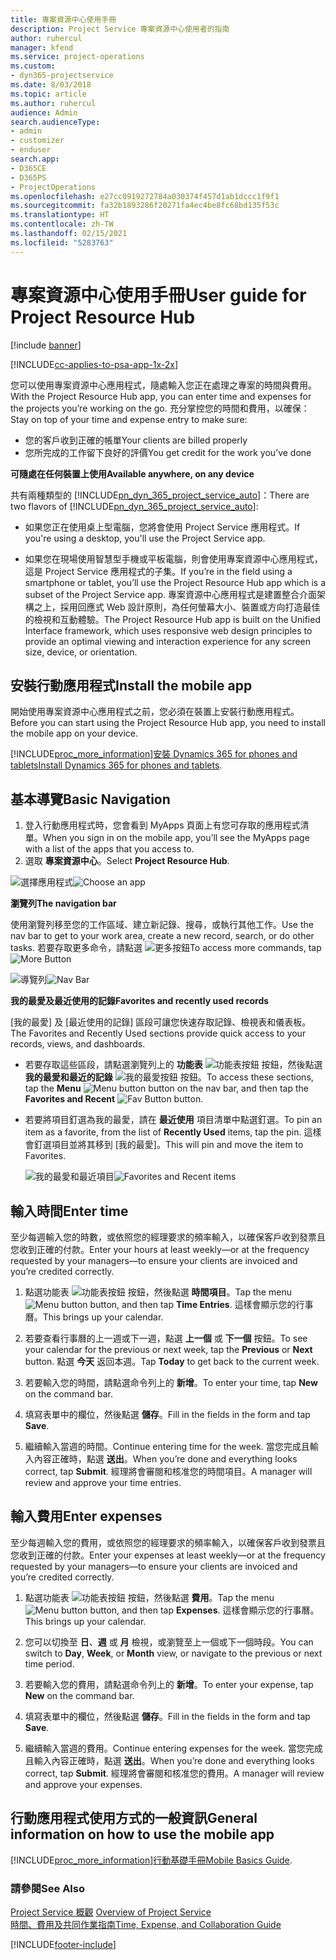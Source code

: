 ```yaml
---
title: 專案資源中心使用手冊
description: Project Service 專案資源中心使用者的指南
author: ruhercul
manager: kfend
ms.service: project-operations
ms.custom:
- dyn365-projectservice
ms.date: 8/03/2018
ms.topic: article
ms.author: ruhercul
audience: Admin
search.audienceType:
- admin
- customizer
- enduser
search.app:
- D365CE
- D365PS
- ProjectOperations
ms.openlocfilehash: e27cc0919272784a030374f457d1ab1dccc1f9f1
ms.sourcegitcommit: fa32b1893286f20271fa4ec4be8fc68bd135f53c
ms.translationtype: HT
ms.contentlocale: zh-TW
ms.lasthandoff: 02/15/2021
ms.locfileid: "5283763"
---
```

# <a name="user-guide-for-project-resource-hub"></a><span data-ttu-id="06d53-103">專案資源中心使用手冊</span><span class="sxs-lookup"><span data-stu-id="06d53-103">User guide for Project Resource Hub</span></span>

[!include [banner](../includes/psa-now-project-operations.md)]

[!INCLUDE[cc-applies-to-psa-app-1x-2x](../includes/cc-applies-to-psa-app-1x-2x.md)]

<span data-ttu-id="06d53-104">您可以使用專案資源中心應用程式，隨處輸入您正在處理之專案的時間與費用。</span><span class="sxs-lookup"><span data-stu-id="06d53-104">With the Project Resource Hub app, you can enter time and expenses for the projects you’re working on the go.</span></span> <span data-ttu-id="06d53-105">充分掌控您的時間和費用，以確保：</span><span class="sxs-lookup"><span data-stu-id="06d53-105">Stay on top of your time and expense entry to make sure:</span></span>

- <span data-ttu-id="06d53-106">您的客戶收到正確的帳單</span><span class="sxs-lookup"><span data-stu-id="06d53-106">Your clients are billed properly</span></span>
- <span data-ttu-id="06d53-107">您所完成的工作留下良好的評價</span><span class="sxs-lookup"><span data-stu-id="06d53-107">You get credit for the work you’ve done</span></span>

<span data-ttu-id="06d53-108">**可隨處在任何裝置上使用**</span><span class="sxs-lookup"><span data-stu-id="06d53-108">**Available anywhere, on any device**</span></span>

<span data-ttu-id="06d53-109">共有兩種類型的 [!INCLUDE[pn_dyn_365_project_service_auto](../includes/pn-dyn-365-project-service-auto.md)]：</span><span class="sxs-lookup"><span data-stu-id="06d53-109">There are two flavors of [!INCLUDE[pn_dyn_365_project_service_auto](../includes/pn-dyn-365-project-service-auto.md)]:</span></span> 

- <span data-ttu-id="06d53-110">如果您正在使用桌上型電腦，您將會使用 Project Service 應用程式。</span><span class="sxs-lookup"><span data-stu-id="06d53-110">If you're using a desktop, you'll use the Project Service app.</span></span> 

- <span data-ttu-id="06d53-111">如果您在現場使用智慧型手機或平板電腦，則會使用專案資源中心應用程式，這是 Project Service 應用程式的子集。</span><span class="sxs-lookup"><span data-stu-id="06d53-111">If you’re in the field using a smartphone or tablet, you’ll use the Project Resource Hub app which is a subset of the Project Service  app.</span></span> <span data-ttu-id="06d53-112">專案資源中心應用程式是建置整合介面架構之上，採用回應式 Web 設計原則，為任何螢幕大小、裝置或方向打造最佳的檢視和互動體驗。</span><span class="sxs-lookup"><span data-stu-id="06d53-112">The Project Resource Hub app is built on the Unified Interface framework, which uses responsive web design principles to provide an optimal viewing and interaction experience for any screen size, device, or orientation.</span></span> 


## <a name="install-the-mobile-app"></a><span data-ttu-id="06d53-113">安裝行動應用程式</span><span class="sxs-lookup"><span data-stu-id="06d53-113">Install the mobile app</span></span>
<span data-ttu-id="06d53-114">開始使用專案資源中心應用程式之前，您必須在裝置上安裝行動應用程式。</span><span class="sxs-lookup"><span data-stu-id="06d53-114">Before you can start using the Project Resource Hub app, you need to install the mobile app on your device.</span></span> 

[!INCLUDE[proc_more_information](../includes/proc-more-information.md)]<span data-ttu-id="06d53-115">[安裝 Dynamics 365 for phones and tablets](https://docs.microsoft.com/dynamics365/mobile-app/install-dynamics-365-for-phones-and-tablets)</span><span class="sxs-lookup"><span data-stu-id="06d53-115">[Install Dynamics 365 for phones and tablets](https://docs.microsoft.com/dynamics365/mobile-app/install-dynamics-365-for-phones-and-tablets).</span></span>

## <a name="basic-navigation"></a><span data-ttu-id="06d53-116">基本導覽</span><span class="sxs-lookup"><span data-stu-id="06d53-116">Basic Navigation</span></span>
1.  <span data-ttu-id="06d53-117">登入行動應用程式時，您會看到 MyApps 頁面上有您可存取的應用程式清單。</span><span class="sxs-lookup"><span data-stu-id="06d53-117">When you sign in on the mobile app, you’ll see the MyApps page with a list of the apps that you access to.</span></span> 
2.  <span data-ttu-id="06d53-118">選取 **專案資源中心**。</span><span class="sxs-lookup"><span data-stu-id="06d53-118">Select **Project Resource Hub**.</span></span>

<span data-ttu-id="06d53-119">![選擇應用程式](media/chooseApp_1.png "選擇應用程式")</span><span class="sxs-lookup"><span data-stu-id="06d53-119">![Choose an app](media/chooseApp_1.png "Choose an app")</span></span>

<span data-ttu-id="06d53-120">**瀏覽列**</span><span class="sxs-lookup"><span data-stu-id="06d53-120">**The navigation bar**</span></span>

<span data-ttu-id="06d53-121">使用瀏覽列移至您的工作區域、建立新記錄、搜尋，或執行其他工作。</span><span class="sxs-lookup"><span data-stu-id="06d53-121">Use the nav bar to get to your work area, create a new record, search, or do other tasks.</span></span> <span data-ttu-id="06d53-122">若要存取更多命令，請點選 ![更多按鈕](media/MoreButton.png "更多按鈕")</span><span class="sxs-lookup"><span data-stu-id="06d53-122">To access more commands, tap ![More Button](media/MoreButton.png "More Button")</span></span>

<span data-ttu-id="06d53-123">![導覽列](media/NavBar_2.png "導覽列")</span><span class="sxs-lookup"><span data-stu-id="06d53-123">![Nav Bar](media/NavBar_2.png "Nav Bar")</span></span>

<span data-ttu-id="06d53-124">**我的最愛及最近使用的記錄**</span><span class="sxs-lookup"><span data-stu-id="06d53-124">**Favorites and recently used records**</span></span>

<span data-ttu-id="06d53-125">[我的最愛] 及 [最近使用的記錄] 區段可讓您快速存取記錄、檢視表和儀表板。</span><span class="sxs-lookup"><span data-stu-id="06d53-125">The Favorites and Recently Used sections provide quick access to your records, views, and dashboards.</span></span> 

- <span data-ttu-id="06d53-126">若要存取這些區段，請點選瀏覽列上的 **功能表** ![功能表按鈕](media/MenuButton.png "選單鍵") 按鈕，然後點選 **我的最愛和最近的記錄** ![我的最愛按鈕](media/FavButton.png "Fav 按鈕") 按鈕。</span><span class="sxs-lookup"><span data-stu-id="06d53-126">To access these sections, tap the **Menu** ![Menu button](media/MenuButton.png "Menu button") button on the nav bar, and then tap the **Favorites and Recent** ![Fav Button](media/FavButton.png "Fav Button") button.</span></span>

- <span data-ttu-id="06d53-127">若要將項目釘選為我的最愛，請在 **最近使用** 項目清單中點選釘選。</span><span class="sxs-lookup"><span data-stu-id="06d53-127">To pin an item as a favorite, from the list of **Recently Used** items, tap the pin.</span></span> <span data-ttu-id="06d53-128">這樣會釘選項目並將其移到 [我的最愛]。</span><span class="sxs-lookup"><span data-stu-id="06d53-128">This will pin and move the item to Favorites.</span></span>

  <span data-ttu-id="06d53-129">![我的最愛和最近項目](media/Favs_3.png "我的最愛和最近項目")</span><span class="sxs-lookup"><span data-stu-id="06d53-129">![Favorites and Recent items](media/Favs_3.png "Favorites and Recent items")</span></span>
 
## <a name="enter-time"></a><span data-ttu-id="06d53-130">輸入時間</span><span class="sxs-lookup"><span data-stu-id="06d53-130">Enter time</span></span>
<span data-ttu-id="06d53-131">至少每週輸入您的時數，或依照您的經理要求的頻率輸入，以確保客戶收到發票且您收到正確的付款。</span><span class="sxs-lookup"><span data-stu-id="06d53-131">Enter your hours at least weekly—or at the frequency requested by your managers—to ensure your clients are invoiced and you’re credited correctly.</span></span>

1. <span data-ttu-id="06d53-132">點選功能表 ![功能表按鈕](media/MenuButton.png "選單鍵") 按鈕，然後點選 **時間項目**。</span><span class="sxs-lookup"><span data-stu-id="06d53-132">Tap the menu ![Menu button](media/MenuButton.png "Menu button") button, and then tap **Time Entries**.</span></span> <span data-ttu-id="06d53-133">這樣會顯示您的行事曆。</span><span class="sxs-lookup"><span data-stu-id="06d53-133">This brings up your calendar.</span></span>

2. <span data-ttu-id="06d53-134">若要查看行事曆的上一週或下一週，點選 **上一個** 或 **下一個** 按鈕。</span><span class="sxs-lookup"><span data-stu-id="06d53-134">To see your calendar for the previous or next week, tap the **Previous** or **Next** button.</span></span> <span data-ttu-id="06d53-135">點選 **今天** 返回本週。</span><span class="sxs-lookup"><span data-stu-id="06d53-135">Tap **Today** to get back to the current week.</span></span>

3. <span data-ttu-id="06d53-136">若要輸入您的時間，請點選命令列上的 **新增**。</span><span class="sxs-lookup"><span data-stu-id="06d53-136">To enter your time, tap **New** on the command bar.</span></span> 

4. <span data-ttu-id="06d53-137">填寫表單中的欄位，然後點選 **儲存**。</span><span class="sxs-lookup"><span data-stu-id="06d53-137">Fill in the fields in the form and tap **Save**.</span></span>

5. <span data-ttu-id="06d53-138">繼續輸入當週的時間。</span><span class="sxs-lookup"><span data-stu-id="06d53-138">Continue entering time for the week.</span></span> <span data-ttu-id="06d53-139">當您完成且輸入內容正確時，點選 **送出**。</span><span class="sxs-lookup"><span data-stu-id="06d53-139">When you’re done and everything looks correct, tap **Submit**.</span></span> <span data-ttu-id="06d53-140">經理將會審閱和核准您的時間項目。</span><span class="sxs-lookup"><span data-stu-id="06d53-140">A manager will review and approve your time entries.</span></span>

## <a name="enter-expenses"></a><span data-ttu-id="06d53-141">輸入費用</span><span class="sxs-lookup"><span data-stu-id="06d53-141">Enter expenses</span></span> 
<span data-ttu-id="06d53-142">至少每週輸入您的費用，或依照您的經理要求的頻率輸入，以確保客戶收到發票且您收到正確的付款。</span><span class="sxs-lookup"><span data-stu-id="06d53-142">Enter your expenses at least weekly—or at the frequency requested by your managers—to ensure your clients are invoiced and you’re credited correctly.</span></span>

1. <span data-ttu-id="06d53-143">點選功能表 ![功能表按鈕](media/MenuButton.png "選單鍵") 按鈕，然後點選 **費用**。</span><span class="sxs-lookup"><span data-stu-id="06d53-143">Tap the menu ![Menu button](media/MenuButton.png "Menu button") button, and then tap **Expenses**.</span></span> <span data-ttu-id="06d53-144">這樣會顯示您的行事曆。</span><span class="sxs-lookup"><span data-stu-id="06d53-144">This brings up your calendar.</span></span>

2. <span data-ttu-id="06d53-145">您可以切換至 **日**、**週** 或 **月** 檢視，或瀏覽至上一個或下一個時段。</span><span class="sxs-lookup"><span data-stu-id="06d53-145">You can switch to **Day**, **Week**, or **Month** view, or navigate to the previous or next time period.</span></span> 

3. <span data-ttu-id="06d53-146">若要輸入您的費用，請點選命令列上的 **新增**。</span><span class="sxs-lookup"><span data-stu-id="06d53-146">To enter your expense, tap **New** on the command bar.</span></span> 

4. <span data-ttu-id="06d53-147">填寫表單中的欄位，然後點選 **儲存**。</span><span class="sxs-lookup"><span data-stu-id="06d53-147">Fill in the fields in the form and tap **Save**.</span></span>

5. <span data-ttu-id="06d53-148">繼續輸入當週的費用。</span><span class="sxs-lookup"><span data-stu-id="06d53-148">Continue entering expenses for the week.</span></span> <span data-ttu-id="06d53-149">當您完成且輸入內容正確時，點選 **送出**。</span><span class="sxs-lookup"><span data-stu-id="06d53-149">When you’re done and everything looks correct, tap **Submit**.</span></span> <span data-ttu-id="06d53-150">經理將會審閱和核准您的費用。</span><span class="sxs-lookup"><span data-stu-id="06d53-150">A manager will review and approve your expenses.</span></span>

## <a name="general-information-on-how-to-use-the-mobile-app"></a><span data-ttu-id="06d53-151">行動應用程式使用方式的一般資訊</span><span class="sxs-lookup"><span data-stu-id="06d53-151">General information on how to use the mobile app</span></span> 
[!INCLUDE[proc_more_information](../includes/proc-more-information.md)]<span data-ttu-id="06d53-152">[行動基礎手冊](https://docs.microsoft.com/dynamics365/mobile-app/dynamics-365-phones-tablets-users-guide)</span><span class="sxs-lookup"><span data-stu-id="06d53-152">[Mobile Basics Guide](https://docs.microsoft.com/dynamics365/mobile-app/dynamics-365-phones-tablets-users-guide).</span></span>

### <a name="see-also"></a><span data-ttu-id="06d53-153">請參閱</span><span class="sxs-lookup"><span data-stu-id="06d53-153">See Also</span></span>  
 <span data-ttu-id="06d53-154">[Project Service 概觀](../psa/overview.md) </span><span class="sxs-lookup"><span data-stu-id="06d53-154">[Overview of Project Service](../psa/overview.md) </span></span>  
 [<span data-ttu-id="06d53-155">時間、費用及共同作業指南</span><span class="sxs-lookup"><span data-stu-id="06d53-155">Time, Expense, and Collaboration Guide</span></span>](../psa/time-expense-collaboration-guide.md)   
 


[!INCLUDE[footer-include](../includes/footer-banner.md)]